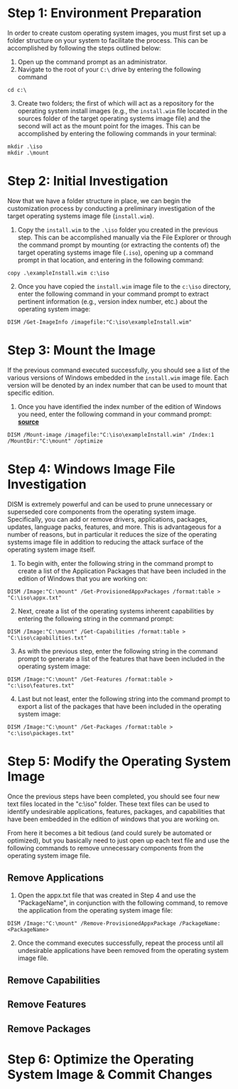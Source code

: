 # Step 1: Environment Preparation

In order to create custom operating system images, you must first set up a folder structure on your system to facilitate the process. This can be accomplished by following the steps outlined below:

1. Open up the command prompt as an administrator.
2. Navigate to the root of your `C:\` drive by entering the following command

```
cd c:\
```

3. Create two folders; the first of which will act as a repository for the operating system install images (e.g., the `install.wim` file located in the sources folder of the target operating systems image file) and the second will act as the mount point for the images. This can be accomplished by entering the following commands in your terminal:

```
mkdir .\iso
mkdir .\mount
```

# Step 2: Initial Investigation

Now that we have a folder structure in place, we can begin the customization process by conducting a preliminary investigation of the target operating systems image file (`install.wim`).

1. Copy the `install.wim` to the `.\iso` folder you created in the previous step. This can be accomplished manually via the File Explorer or through the command prompt by mounting (or extracting the contents of) the target operating systems image file (`.iso`), opening up a command prompt in that location, and entering in the following command:

```
copy .\exampleInstall.wim c:\iso
```

2. Once you have copied the `install.wim` image file to the `c:\iso` directory, enter the following command in your command prompt to extract pertinent information (e.g., version index number, etc.) about the operating system image:

```
DISM /Get-ImageInfo /imagefile:"C:\iso\exampleInstall.wim"
```

# Step 3: Mount the Image

If the previous command executed successfully, you should see a list of the various versions of Windows embedded in the `install.wim` image file. Each version will be denoted by an index number that can be used to mount that specific edition. 

1. Once you have identified the index number of the edition of Windows you need, enter the following command in your command prompt: **[source](https://learn.microsoft.com/en-us/windows-hardware/manufacture/desktop/mount-and-modify-a-windows-image-using-dism?source=recommendations&view=windows-11#apply-an-image)** 

```
DISM /Mount-image /imagefile:"C:\iso\exampleInstall.wim" /Index:1 /MountDir:"C:\mount" /optimize
```

# Step 4: Windows Image File Investigation

DISM is extremely powerful and can be used to prune unnecessary or superseded core components from the operating system image. Specifically, you can add or remove drivers, applications, packages, updates, language packs, features, and more. This is advantageous for a number of reasons, but in particular it reduces the size of the operating systems image file in addition to reducing the attack surface of the operating system image itself. 

1. To begin with, enter the following string in the command prompt to create a list of the Application Packages that have been included in the edition of Windows that you are working on: 

```
DISM /Image:"C:\mount" /Get-ProvisionedAppxPackages /format:table > "C:\iso\appx.txt" 
```

2. Next, create a list of the operating systems inherent capabilities by entering the following string in the command prompt:

```
DISM /Image:"C:\mount" /Get-Capabilities /format:table > "C:\iso\capabilities.txt"
```

3. As with the previous step, enter the following string in the command prompt to generate a list of the features that have been included in the operating system image: 

```
DISM /Image:"C:\mount" /Get-Features /format:table > "c:\iso\features.txt"
```

4. Last but not least, enter the following string into the command prompt to export a list of the packages that have been included in the operating system image:

```
DISM /Image:"C:\mount" /Get-Packages /format:table > "c:\iso\packages.txt"
```

# Step 5: Modify the Operating System Image

Once the previous steps have been completed, you should see four new text files located in the "c:\iso" folder. These text files can be used to identify undesirable applications, features, packages, and capabilities that have been embedded in the edition of windows that you are working on.

From here it becomes a bit tedious (and could surely be automated or optimized), but you basically need to just open up each text file and use the following commands to remove unnecessary components from the operating system image file.

## Remove Applications

1. Open the appx.txt file that was created in Step 4 and use the "PackageName", in conjunction with the following command, to remove the application from the operating system image file:

```
DISM /Image:"C:\mount" /Remove-ProvisionedAppxPackage /PackageName:<PackageName>
```

2. Once the command executes successfully, repeat the process until all undesirable applications have been removed from the operating system image file.

## Remove Capabilities


## Remove Features


## Remove Packages

# Step 6: Optimize the Operating System Image & Commit Changes



